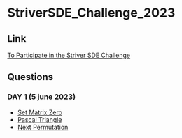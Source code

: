 # StriverSDE_Challenge_2023

## Link
[To Participate in the Striver SDE Challenge](https://lnkd.in/dyqKBTGv)

## Questions

### DAY 1 (5 june 2023)
- [Set Matrix Zero](https://github.com/mansi05041/StriverSDE_Challenge_2023/tree/main/SetMatrixZero)
- [Pascal Triangle](https://github.com/mansi05041/StriverSDE_Challenge_2023/tree/main/PascalTriangle)
- [Next Permutation](https://github.com/mansi05041/StriverSDE_Challenge_2023/tree/main/NextPermutation)